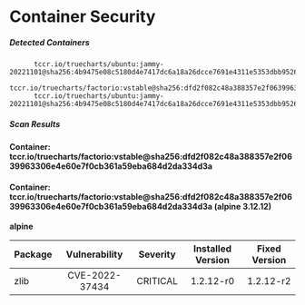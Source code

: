 # Container Security

##### Detected Containers

          tccr.io/truecharts/ubuntu:jammy-20221101@sha256:4b9475e08c5180d4e7417dc6a18a26dcce7691e4311e5353dbb952645c5ff43f
          tccr.io/truecharts/factorio:vstable@sha256:dfd2f082c48a388357e2f0639963306e4e60e7f0cb361a59eba684d2da334d3a
          tccr.io/truecharts/ubuntu:jammy-20221101@sha256:4b9475e08c5180d4e7417dc6a18a26dcce7691e4311e5353dbb952645c5ff43f

##### Scan Results

**Container: tccr.io/truecharts/factorio:vstable@sha256:dfd2f082c48a388357e2f0639963306e4e60e7f0cb361a59eba684d2da334d3a**

#### Container: tccr.io/truecharts/factorio:vstable@sha256:dfd2f082c48a388357e2f0639963306e4e60e7f0cb361a59eba684d2da334d3a (alpine 3.12.12)
    

**alpine**

      
| Package         |    Vulnerability   |   Severity  |  Installed Version | Fixed Version |
|:----------------|:------------------:|:-----------:|:------------------:|:-------------:|
| zlib         |    CVE-2022-37434   |   CRITICAL  |  1.2.12-r0 | 1.2.12-r2 |

